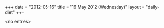 +++
date = "2012-05-16"
title = "16 May 2012 (Wednesday)"
layout = "daily-diet"
+++

<p>&lt;no entries&gt;</p>